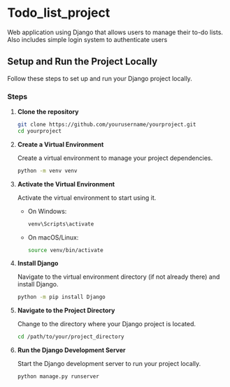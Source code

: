 
# Todo_list_project

Web application using Django that allows users to manage their to-do lists. Also includes simple login system to authenticate users

## Setup and Run the Project Locally

Follow these steps to set up and run your Django project locally.

### Steps

1. **Clone the repository**
   
   ```sh
   git clone https://github.com/yourusername/yourproject.git
   cd yourproject
   ```

2. **Create a Virtual Environment**
   
   Create a virtual environment to manage your project dependencies.

   ```sh
   python -m venv venv
   ```

3. **Activate the Virtual Environment**
   
   Activate the virtual environment to start using it.

   - On Windows:
     ```sh
     venv\Scripts\activate
     ```

   - On macOS/Linux:
     ```sh
     source venv/bin/activate
     ```

4. **Install Django**
   
   Navigate to the virtual environment directory (if not already there) and install Django.

   ```sh
   python -m pip install Django
   ```

5. **Navigate to the Project Directory**
   
   Change to the directory where your Django project is located.

   ```sh
   cd /path/to/your/project_directory
   ```

6. **Run the Django Development Server**
   
   Start the Django development server to run your project locally.

   ```sh
   python manage.py runserver
   ```
